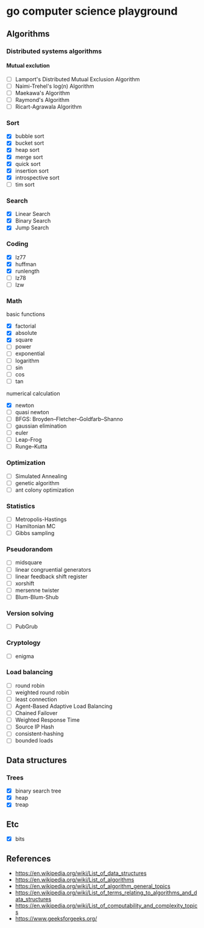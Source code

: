 # go computer science playground

## Algorithms
### Distributed systems algorithms
#### Mutual exclution
- [ ] Lamport's Distributed Mutual Exclusion Algorithm
- [ ] Naimi-Trehel's log(n) Algorithm
- [ ] Maekawa's Algorithm
- [ ] Raymond's Algorithm
- [ ] Ricart-Agrawala Algorithm

### Sort
- [x] bubble sort
- [x] bucket sort
- [x] heap sort
- [x] merge sort
- [x] quick sort
- [x] insertion sort
- [x] introspective sort
- [ ] tim sort

### Search
- [x] Linear Search
- [x] Binary Search
- [x] Jump Search

### Coding
- [x] lz77
- [x] huffman
- [x] runlength
- [ ] lz78
- [ ] lzw

### Math

basic functions
- [x] factorial
- [x] absolute
- [x] square
- [ ] power
- [ ] exponential
- [ ] logarithm
- [ ] sin
- [ ] cos
- [ ] tan

numerical calculation
- [x] newton
- [ ] quasi newton
- [ ] BFGS: Broyden–Fletcher–Goldfarb–Shanno
- [ ] gaussian elimination
- [ ] euler
- [ ] Leap-Frog
- [ ] Runge–Kutta

### Optimization
- [ ] Simulated Annealing
- [ ] genetic algorithm
- [ ] ant colony optimization

### Statistics
- [ ] Metropolis-Hastings
- [ ] Hamiltonian MC
- [ ] Gibbs sampling

### Pseudorandom
- [ ] midsquare
- [ ] linear congruential generators
- [ ] linear feedback shift register
- [ ] xorshift
- [ ] mersenne twister
- [ ] Blum-Blum-Shub

### Version solving
- [ ] PubGrub

### Cryptology
- [ ] enigma

### Load balancing
- [ ] round robin
- [ ] weighted round robin
- [ ] least connection
- [ ] Agent-Based Adaptive Load Balancing
- [ ] Chained Failover
- [ ] Weighted Response Time
- [ ] Source IP Hash
- [ ] consistent-hashing
- [ ] bounded loads

## Data structures

### Trees
- [x] binary search tree
- [x] heap
- [x] treap

## Etc
- [x] bits

## References
- https://en.wikipedia.org/wiki/List_of_data_structures
- https://en.wikipedia.org/wiki/List_of_algorithms
- https://en.wikipedia.org/wiki/List_of_algorithm_general_topics
- https://en.wikipedia.org/wiki/List_of_terms_relating_to_algorithms_and_data_structures
- https://en.wikipedia.org/wiki/List_of_computability_and_complexity_topics
- https://www.geeksforgeeks.org/
